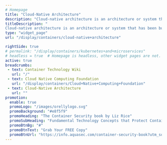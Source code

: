 ```yaml
---
# Homepage
title: "Cloud-Native Architecture"
description: "Cloud-native architecture is an architecture or system that has been built specifically to run in the cloud. Cloud-native architectures have the benefit of more flexibility over legacy systems that were built to run on premise, and may be difficult to migrate to the cloud later."
titleDescription: "
Cloud-native architecture is an architecture or system that has been built specifically to run in the cloud. <a href='/display/containers/Cloud+Native+Security'>Cloud-native</a> architectures have the benefit of more flexibility over legacy systems that were built to run on premise, and may be difficult to migrate to the cloud later." 
type: "widget_page"
url: "/display/containers/cloud-native+architecture"

rightSide: true 
# permalink: "/display/containers/kubernetes+and+microservices"
# headless = true  # Homepage is headless, other widget pages are not.
active: true
breadcrumbs:
 - text: Container Technology Wiki
   url: "/"
 - text: Cloud Native Computing Foundation
   url: "/display/containers/Cloud+Native+Computing+Foundation"
 - text: Cloud-Native Architecture
   url: ""
promotion:
  enable: true
  promoLogo: "/images/orellylogo.svg"
  promoBackground: "#e8f5f9"
  promoHeading: "The Container Security book by Liz Rice"
  promoSubHeading: "Fundamental Technology Concepts that Protect Containerized Applications"
  promoBtnBg: "#"
  promoBtnText: "Grab Your FREE Copy"
  promoBtnUrl: "https://info.aquasec.com/container-security-book?utm_source=wiki"
---
```



